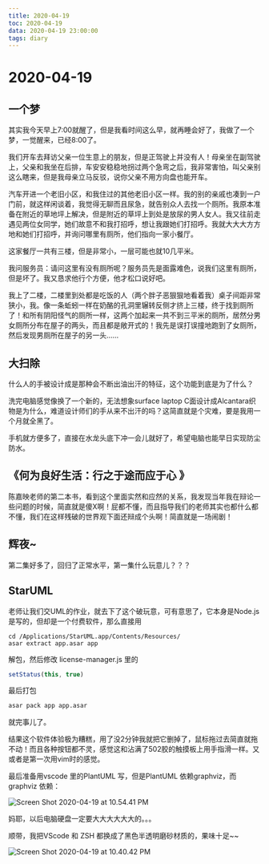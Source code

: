 ```yaml
---
title: 2020-04-19
toc: 2020-04-19
data: 2020-04-19 23:00:00
tags: diary
---
```



# 2020-04-19
## 一个梦
其实我今天早上7:00就醒了，但是我看时间这么早，就再睡会好了，我做了一个梦，一觉醒来，已经8:00了。

我们开车去拜访父亲一位生意上的朋友，但是正驾驶上并没有人！母亲坐在副驾驶上，父亲和我坐在后排，车安安稳稳地拐过两个急弯之后，我非常害怕，叫父亲别这么瞎来，但是我母亲立马反驳，说你父亲不用方向盘也能开车。

汽车开进一个老旧小区，和我住过的其他老旧小区一样。我的别的亲戚也凑到一户门前，就这样闲谈着，我觉得无聊而且尿急，就告别众人去找一个厕所。我原本准备在附近的草地坪上解决，但是附近的草坪上到处是放尿的男人女人。我又往前走遇见两位女同学，她们故意不和我打招呼，想让我跟她们打招呼。我就大大大方方地和她们打招呼，并询问哪里有厕所，他们指向一家小餐厅。

这家餐厅一共有三楼，但是非常小，一层可能也就10几平米。

我问服务员：请问这里有没有厕所呢？服务员先是面露难色，说我们这里有厕所，但是坏了。我又恳求他行个方便，他才松口说好吧。

我上了二楼，二楼里到处都是吃饭的人（两个胖子恶狠狠地看着我）桌子间距非常狭小，我。像一条蚯蚓一样在奶酪的孔洞里辗转反侧才挤上三楼，终于找到厕所了！和所有阴阳怪气的厕所一样，这两个加起来一共不到三平米的厕所，居然分男女厕所分布在屋子的两头，而且都是敞开式的！我先是误打误撞地跑到了女厕所，然后发现男厕所在屋子的另一头……

## 大扫除

什么人的手被设计成是那种会不断出油出汗的特征，这个功能到底是为了什么？

洗完电脑感觉像换了一个新的，无法想象surface laptop C面设计成Alcantara织物是为什么，难道设计师们的手从来不出汗的吗？这简直就是个灾难，要是我用一个月就全黑了。

手机就方便多了，直接在水龙头底下冲一会儿就好了，希望电脑也能早日实现防尘防水。

## 《何为良好生活：行之于途而应于心 》

陈嘉映老师的第二本书，看到这个里面实然和应然的关系，我发现当年我在辩论一些问题的时候，简直就是傻X啊！屁都不懂，而且指导我们的老师其实也都什么都不懂，我们在这样残破的世界观下面还辩成个头啊！简直就是一场闹剧！

## 辉夜~

第二集好多了，回归了正常水平，第一集什么玩意儿？？？



## StarUML

老师让我们交UML的作业，就去下了这个破玩意，可有意思了，它本身是Node.js 是写的，但却是一个付费软件，那么直接用

```shell
cd /Applications/StarUML.app/Contents/Resources/
asar extract app.asar app
```

解包，然后修改 license-manager.js 里的

```js
setStatus(this, true)
```

最后打包

```bash
asar pack app app.asar
```

就完事儿了。

结果这个软件体验极为糟糕，用了没2分钟我就把它删掉了，鼠标拖过去简直就拖不动！而且各种按钮都不灵，感觉这和沾满了502胶的触摸板上用手指滑一样。又或者是第一次用vim时的感觉。

最后准备用vscode 里的PlantUML 写，但是PlantUML 依赖graphviz，而graphviz 依赖：

![Screen Shot 2020-04-19 at 10.54.41 PM](https://tva1.sinaimg.cn/large/007S8ZIlly1gdzgut5ybuj316z0u0qs8.jpg)

妈耶，以后电脑硬盘一定要大大大大大大的。。。



顺带，我把VScode 和 ZSH 都换成了黑色半透明磨砂材质的，果味十足~~

![Screen Shot 2020-04-19 at 10.40.42 PM](https://tva1.sinaimg.cn/large/007S8ZIlly1gdzgtjdofsj31c00u0e85.jpg)
